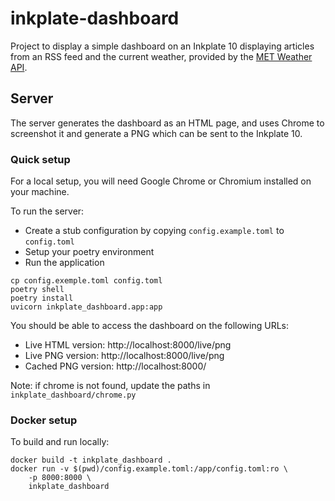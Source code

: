 inkplate-dashboard
==================

Project to display a simple dashboard on an Inkplate 10 displaying articles
from an RSS feed and the current weather, provided by the
[MET Weather API](https://api.met.no/).

## Server

The server generates the dashboard as an HTML page, and uses Chrome to
screenshot it and generate a PNG which can be sent to the Inkplate 10.


### Quick setup

For a local setup, you will need Google Chrome or Chromium installed
on your machine.

To run the server:

- Create a stub configuration by copying `config.example.toml` to `config.toml`
- Setup your poetry environment
- Run the application

```
cp config.exemple.toml config.toml
poetry shell
poetry install
uvicorn inkplate_dashboard.app:app
```

You should be able to access the dashboard on the following URLs:

- Live HTML version: http://localhost:8000/live/png
- Live PNG version: http://localhost:8000/live/png
- Cached PNG version: http://localhost:8000/

Note: if chrome is not found, update the paths in `inkplate_dashboard/chrome.py`

### Docker setup

To build and run locally:

```
docker build -t inkplate_dashboard .
docker run -v $(pwd)/config.example.toml:/app/config.toml:ro \
    -p 8000:8000 \
    inkplate_dashboard
```
